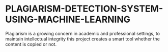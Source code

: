 # PLAGIARISM-DETECTION-SYSTEM-USING-MACHINE-LEARNING
Plagiarism is a growing concern in academic and professional settings, to maintain intellectual integrity this project creates a smart tool whether the content is copied or not.
